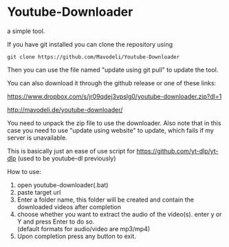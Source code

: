 # Youtube-Downloader
a simple tool.

If you have git installed you can clone the repository using 

`git clone https://github.com/Mavodeli/Youtube-Downloader`

Then you can use the file named "update using git pull" to update the tool. 

You can also download it through the github release or one of these links:

https://www.dropbox.com/s/jr09qdej3vpslg0/youtube-downloader.zip?dl=1

http://mavodeli.de/youtube-downloader/ 

You need to unpack the zip file to use the downloader. Also note that in this case you need to use "update using website" to update, which fails if my server is unavailable. 



This is basically just an ease of use script for https://github.com/yt-dlp/yt-dlp (used to be youtube-dl previously)


How to use:
1. open youtube-downloader(.bat)
2. paste target url
3. Enter a folder name, this folder will be created and contain the downloaded videos after completion
4. choose whether you want to extract the audio of the video(s). enter y or Y and press Enter to do so.  
(default formats for audio/video are mp3/mp4)
5. Upon completion press any button to exit.
